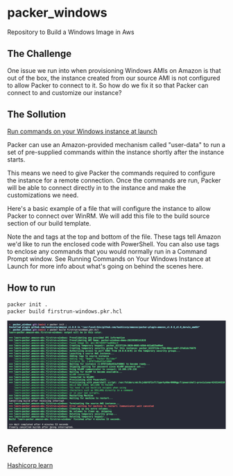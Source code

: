 # packer_windows
Repository to Build a Windows Image in Aws

## The Challenge

One issue we run into when provisioning Windows AMIs on Amazon is that out of the box, the instance created from our source AMI is not configured to allow Packer to connect to it. So how do we fix it so that Packer can connect to and customize our instance?

## The Sollution

[Run commands on your Windows instance at launch](https://docs.aws.amazon.com/AWSEC2/latest/WindowsGuide/ec2-windows-user-data.html)

Packer can use an Amazon-provided mechanism called "user-data" to run a set of pre-supplied commands within the instance shortly after the instance starts.

This means we need to give Packer the commands required to configure the instance for a remote connection. Once the commands are run, Packer will be able to connect directly in to the instance and make the customizations we need.

Here's a basic example of a file that will configure the instance to allow Packer to connect over WinRM. We will add this file to the build source section of our build template.

Note the <powershell> and </powershell> tags at the top and bottom of the file. These tags tell Amazon we'd like to run the enclosed code with PowerShell. You can also use <script></script> tags to enclose any commands that you would normally run in a Command Prompt window. See Running Commands on Your Windows Instance at Launch for more info about what's going on behind the scenes here.

## How to run

```
packer init .
packer build firstrun-windows.pkr.hcl
```


![The result](build.png)


## Reference
[Hashicorp learn](https://learn.hashicorp.com/tutorials/packer/aws-windows-image?in=packer/integrations)